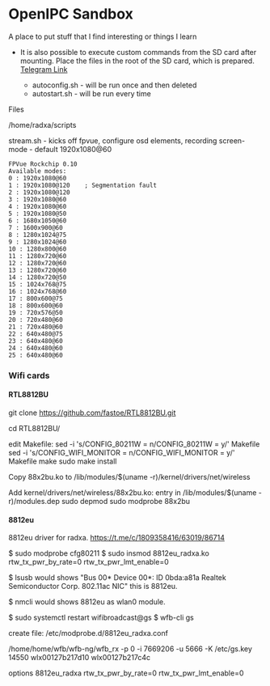 # OpenIPC Sandbox

A place to put stuff that I find interesting or things I learn



* It is also possible to execute custom commands from the SD card 
after mounting. Place the files in the root of the SD card, which is prepared. [Telegram Link](https://t.me/c/1809358416/28287/108056)

    * autoconfig.sh - will be run once and then deleted
    * autostart.sh - will be run every time



Files

/home/radxa/scripts

stream.sh  - kicks off fpvue, configure osd elements, recording
screen-mode - default 1920x1080@60
```
FPVue Rockchip 0.10
Available modes:
0 : 1920x1080@60
1 : 1920x1080@120    ; Segmentation fault
2 : 1920x1080@120
3 : 1920x1080@60
4 : 1920x1080@60
5 : 1920x1080@50
6 : 1680x1050@60
7 : 1600x900@60
8 : 1280x1024@75
9 : 1280x1024@60
10 : 1280x800@60
11 : 1280x720@60
12 : 1280x720@60
13 : 1280x720@60
14 : 1280x720@50
15 : 1024x768@75
16 : 1024x768@60
17 : 800x600@75
18 : 800x600@60
19 : 720x576@50
20 : 720x480@60
21 : 720x480@60
22 : 640x480@75
23 : 640x480@60
24 : 640x480@60
25 : 640x480@60
```

### Wifi cards

#### RTL8812BU

git clone https://github.com/fastoe/RTL8812BU.git

cd RTL8812BU/

edit Makefile:
sed -i 's/CONFIG_80211W = n/CONFIG_80211W = y/' Makefile
sed -i 's/CONFIG_WIFI_MONITOR = n/CONFIG_WIFI_MONITOR = y/' Makefile
make
sudo make install


Copy 88x2bu.ko to /lib/modules/$(uname -r)/kernel/drivers/net/wireless

Add kernel/drivers/net/wireless/88x2bu.ko: entry in /lib/modules/$(uname -r)/modules.dep
sudo depmod
sudo modprobe 88x2bu


#### 8812eu
8812eu driver for radxa.
https://t.me/c/1809358416/63019/86714

$ sudo modprobe cfg80211
$ sudo insmod 8812eu_radxa.ko rtw_tx_pwr_by_rate=0 rtw_tx_pwr_lmt_enable=0

$ lsusb 
would shows 
"Bus 00* Device 00*: ID 0bda:a81a Realtek Semiconductor Corp. 802.11ac NIC" this is 8812eu.

$ nmcli
would shows 8812eu as wlan0 module.

$ sudo systemctl restart wifibroadcast@gs
$ wfb-cli gs 


create file:
/etc/modprobe.d/8812eu_radxa.conf




/home/home/wfb/wfb-ng/wfb_rx -p 0 -i 7669206 -u 5666 -K /etc/gs.key 14550 wlx00127b217d10 wlx00127b217c4c

options 8812eu_radxa rtw_tx_pwr_by_rate=0 rtw_tx_pwr_lmt_enable=0
